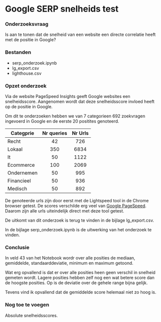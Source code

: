 # Google SERP snelheids test


### Onderzoeksvraag
Is aan te tonen dat de snelheid van een website een directe correlatie heeft met de positie in Google?

### Bestanden
- serp_onderzoek.ipynb 
- lg_export.csv
- lighthouse.csv

### Opzet onderzoek
Via de website PageSpeed Insights geeft Google websites een snelheidsscore. Aangenomen wordt dat deze snelheidsscore invloed heeft op de positie in Google.

Om dit te onderzoeken hebben we van 7 categorieen 692 zoekvragen ingevoerd in Google en de eerste 20 positites genoteerd.

| Categprie     | Nr queries    | Nr Urls  |
| ------------- |:-------------:| :-------:|
| Recht         | 42            | 726      |
| Lokaal        | 350           | 6834     |
| It            | 50            | 1122     |
| Ecommerce     | 100           | 2069     |
| Ondernemen    | 50            | 995      |
| Financieel    | 50            | 936      |
| Medisch       | 50            | 892      |

De genoteerde urls zijn door eerst met de Lightspeed tool in de Chrome browser getest. De scores verschilde erg veel van [Google PageSpeed](https://developers.google.com/speed/pagespeed/insights/?hl=nl). Daarom zijn alle urls uiteindelijk direct met deze tool getest.

De uitkomt van dit onderzoek is terug te vinden in de bijlage lg_export.csv.

In de bijlage serp_onderzoek.ipynb is de uitwerking van het onderzoek te vinden. 

### Conclusie

In veld 43 van het Notebook wordr over alle posities de mediaan, gemiddelde, standaarddeviatie, minimum en maximum getoond.

Wat erg opvallend is dat er over alle posities heen geen verschil in snelheid gemeten wordt. Lagere posities hebben zelf nog een wat betere score dan de hoogste posities. Op is de deviatie over de gehele range bijna gelijk. 

Tevens vind ik opvallend dat de gemiddelde score helemaal niet zo hoog is.

### Nog toe te voegen

Absolute snelheidsscores.
